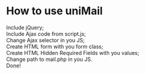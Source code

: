 <h1>How to use uniMail</h1>


Include jQuery;<br>
Include Ajax code from script.js;<br>
Change Ajax selector in you JS;<br>
Create HTML form with you form class;<br>
Create HTML Hidden Required Fields with you values;<br>
Change path to mail.php in you JS.<br>
Done!


